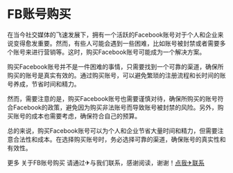 # FB账号购买

在当今社交媒体的飞速发展下，拥有一个活跃的Facebook账号对于个人和企业来说变得愈发重要。然而，有些人可能会遇到一些困难，比如账号被封禁或者需要多个账号来进行营销等。这时，购买Facebook账号可能成为一个解决方案。

购买Facebook账号并不是一件困难的事情，只需要找到一个可靠的渠道，确保所购买的账号是真实有效的。通过购买账号，可以避免繁琐的注册流程和长时间的账号养成，节省时间和精力。

然而，需要注意的是，购买Facebook账号也需要谨慎对待，确保所购买的账号符合Facebook的政策，避免因为购买非法账号而导致账号被封禁的风险。另外，购买账号的成本也需要考虑，确保符合自己的预算。

总的来说，购买Facebook账号可以为个人和企业节省大量时间和精力，但需要注意合法性和成本。在选择购买账号时，务必选择可靠的渠道，确保账号的真实性和有效性。

更多 关于FB账号购买 请通过✈与我们联系，感谢阅读，谢谢！[点我✈联系](https://ss.k02.cc)